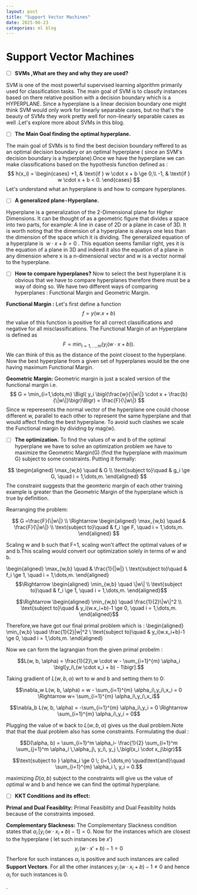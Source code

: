 ```yaml
---
layout: post
title: "Support Vector Machines"
date: 2025-06-23
categories: ml blog
---
```




# Support Vector Machines

- [ ] **SVMs ,What are they and why they are used?**

SVM is one of the most powerful supervised learning algorithm primarily used for classification tasks. The main goal of SVM is to classify instances based on there relative position with a decision boundary which is a HYPERPLANE. Since a hyperplane is a linear decision boundary one might think SVM would only work for linearly separable cases, but no that's the beauty of SVMs they work pretty well for non-linearly separable cases as well .Let's explore more about SVMs in this blog.

- [ ] **The Main Goal finding the optimal hyperplane.**

The main goal of SVMs is to find the best decision boundary reffered to as an optimal decision boundary or an optimal hyperplane ( since an SVM's decision boundary is a hyperplane).Once we have the hyperplane we can make classifications based on the hypothesis function defined as :
$$
h(x_i) = \begin{cases}
+1, & \text{if } w \cdot x + b \ge 0,\\
-1, & \text{if } w \cdot x + b < 0.
\end{cases}
$$
Let's understand what an hyperplane is and how to compare hyperplanes.

- [ ] **A generalized plane - Hyperplane.**

Hyperplane is a generalization of the 2-Dimensional plane for Higher Dimensions. It can be thought of as a geometric figure that divides a space into two parts,  for example: A line in case of 2D or a plane in case of 3D. It is worth noting that the dimension of a hyperplane is always one less than the dimension of the space which it is dividing.
The generalized equation of a hyperplane is  $w⋅x+b=0$ . This equation seems familiar right, yes it is the equation of a plane in 3D and indeed it also the equation of a plane in any dimension where x is a n-dimensional vector and w is a vector normal to the hyperplane.
- [ ] **How to compare hyperplanes?**
Now to select the best hyperplane it is obvious that we have to compare hyperplanes therefore there must be a way of doing so. We have two different ways of comparing hyperplanes : Functional Margin and Geometric Margin.

**Functional Margin :** Let's first define a function $$ f=y(w.x+b)$$ the value of this function is positive for all correct classifications and negative for all misclassifications.
The Functional Margin of an Hyperplane is defined as $$
F = \min_{i=1,\dots,m} \bigl(y_i (w \cdot x + b)\bigr).
$$We can think of this as the distance of the point closest to the hyperplane.
Now the best hyperplane from a given set of hyperplanes would be the one having maximum Functional Margin.

**Geometric Margin:** Geometric margin is just a scaled version of the functional margin i.e.
$$
G = \min_{i=1,\dots,m} \Bigl( y_i \bigl(\frac{w}{\|w\|} \cdot x + \frac{b}{\|w\|}\bigr)\Bigr) = \frac{F}{\|w\|}
$$
Since w reperesents the normal vector of the hyperplane one could choose different w, parallel to each other to represent the same hyperplane and that would affect finding the best hyperplane. To avoid such clashes we scale the Functional margin by dividing by mag(w).

- [ ] **The optimization.**
To find the values of w and b of the optimal hyperplane we have to solve an optimization problem we have to maximize the Geometric Margin(G) (find the hyperplane with maximum G) subject to some constraints.
Putting it formally: 

$$
\begin{aligned}
\max_{w,b} \quad & G \\
\text{subject to}\quad & g_i \ge G, \quad i = 1,\dots,m.
\end{aligned}
$$
The constraint suggests that the geomteric margin of each other training example is greater than the Geometric Margin of the hyperplane which is true  by definition.

Rearranging the problem: 

$$ 
G =\frac{F}{\|w\|}
\\
\Rightarrow
\begin{aligned}
\max_{w,b} \quad & \frac{F}{\|w\|}  \\
\text{subject to}\quad & f_i \ge F, \quad i = 1,\dots,m.
\end{aligned}
$$

Scaling w and b such that F=1, scaling won't affect the optimal values of w and b.This scaling would convert our optimization solely in terms of w and b.


\begin{aligned}
\max_{w,b} \quad & \frac{1}{\|w\|}  \\
\text{subject to}\quad & f_i \ge 1, \quad i = 1,\dots,m.
\end{aligned}
$$\Rightarrow \begin{aligned}
\min_{w,b} \quad \|w\|  \\
\text{subject to}\quad & f_i \ge 1, \quad i = 1,\dots,m.
\end{aligned}$$

$$\Rightarrow \begin{aligned}
\min_{w,b} \quad \frac{1}{2}\|w\|^2  \\
\text{subject to}\quad & y_i(w.x_i+b)-1 \ge 0, \quad i = 1,\dots,m.
\end{aligned}$$


Therefore,we have got our final primal problem which is :
 \begin{aligned}
\min_{w,b} \quad \frac{1}{2}\|w\|^2  \\
\text{subject to}\quad & y_i(w.x_i+b)-1 \ge 0, \quad i = 1,\dots,m.
\end{aligned}


Now we can form the lagrangian  from the given primal probelm :


$$L(w, b, \alpha) = \frac{1}{2}\,w \cdot w - \sum_{i=1}^{m} \alpha_i \bigl[y_i\,(w \cdot x_i + b) - 1\bigr].$$


Taking gradient of $L(w, b, \alpha)$ wrt to w and b and setting them to 0: 

$$\nabla_w L(w, b, \alpha) = w - \sum_{i=1}^{m} \alpha_i\,y_i\,x_i = 0 \Rightarrow w= \sum_{i=1}^{m} \alpha_i\,y_i\,x_i$$

$$\nabla_b L(w, b, \alpha) = -\sum_{i=1}^{m} \alpha_i\,y_i = 0 \Rightarrow \sum_{i=1}^{m} \alpha_i\,y_i = 0$$

Plugging the value of w back to $L(w, b, \alpha)$ gives us the dual problem.Note that that the dual problem also has some constraints.
Formulating the dual : 


$$D(\alpha, b) = \sum_{i=1}^m \alpha_i- \frac{1}{2} \sum_{i=1}^m \sum_{j=1}^m
\alpha_i \,\alpha_j\, y_i\, y_j \,\bigl(x_i \cdot x_j\bigr)$$ 

$$\text{subject to } \alpha_i \ge 0 \; (i=1,\dots,m)
\quad\text{and}\quad
\sum_{i=1}^{m} \alpha_i \, y_i = 0.$$


maximizing $D(\alpha,b)$ subject to the constraints will give us the value of optimal w and b and hence we can find the optimal hyperplane.

- [ ] **KKT Conditions and its effect:**

**Primal and Dual Feasiblity:** Primal Feasiblity and Dual Feasiblity holds because of the constraints imposed.

**Complementary Slackness:** The Complementary Slackness condition states that $\alpha_i\,[y_i\,(w \cdot x_i + b) - 1] = 0.$ Now for the instances which are closest to the hyperplane ( let such instances be $x'$) 
$$y_i\,(w \cdot x' + b) - 1 = 0$$ 
Therfore for such instances $\alpha_i$ is positive and such instances are called **Support Vectors**. For all the other instances $y_i\,(w \cdot x_i + b) - 1\neq 0$    and hence $\alpha_i$ for such instances is 0.



.


 



















